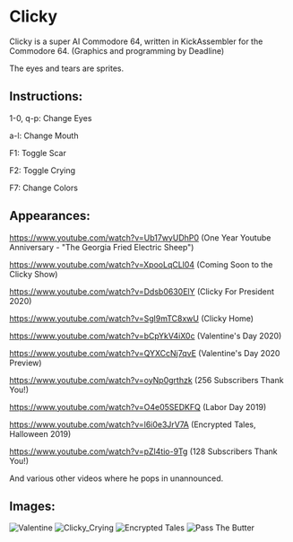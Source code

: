# Clicky

Clicky is a super AI Commodore 64, written in KickAssembler for the Commodore 64. (Graphics and programming by Deadline)

The eyes and tears are sprites.

## Instructions:

1-0, q-p: Change Eyes

a-l: Change Mouth

F1: Toggle Scar

F2: Toggle Crying

F7: Change Colors

## Appearances:

https://www.youtube.com/watch?v=Ub17wyUDhP0 (One Year Youtube Anniversary - "The Georgia Fried Electric Sheep")

https://www.youtube.com/watch?v=XpooLqCLl04 (Coming Soon to the Clicky Show)

https://www.youtube.com/watch?v=Ddsb0630ElY (Clicky For President 2020)

https://www.youtube.com/watch?v=Sgl9mTC8xwU (Clicky Home)

https://www.youtube.com/watch?v=bCpYkV4iX0c (Valentine's Day 2020)

https://www.youtube.com/watch?v=QYXCcNj7qvE (Valentine's Day 2020 Preview)

https://www.youtube.com/watch?v=oyNp0grthzk (256 Subscribers Thank You!)

https://www.youtube.com/watch?v=O4e05SEDKFQ (Labor Day 2019)

https://www.youtube.com/watch?v=l6i0e3JrV7A (Encrypted Tales, Halloween 2019)

https://www.youtube.com/watch?v=pZl4tio-9Tg (128 Subscribers Thank You!)

And various other videos where he pops in unannounced.

## Images:

![Valentine](https://raw.githubusercontent.com/cityxen/APMs/master/Clicky%20(Commodore%2064)/images/valentine.png)
![Clicky_Crying](https://raw.githubusercontent.com/cityxen/APMs/master/Clicky%20(Commodore%2064)/images/click-cry.png)
![Encrypted Tales](https://raw.githubusercontent.com/cityxen/APMs/master/Clicky%20(Commodore%2064)/images/clicky-encrypted-tales.png)
![Pass The Butter](https://raw.githubusercontent.com/cityxen/APMs/master/Clicky%20(Commodore%2064)/images/clicky-pass-the-butter.png)

